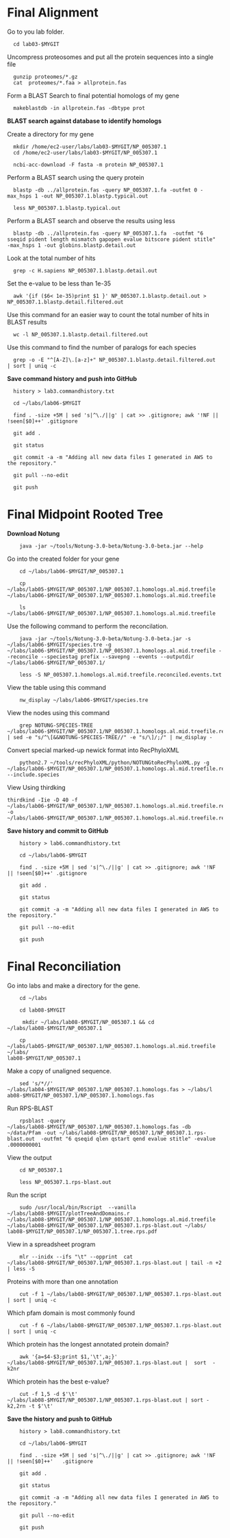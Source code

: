 # Final Alignment 

Go to you lab folder. 
```
  cd lab03-$MYGIT
```
Uncompress proteosomes and put all the protein sequences into a single file 
```
  gunzip proteomes/*.gz
  cat  proteomes/*.faa > allprotein.fas
```
Form a BLAST Search to final potential homologs of my gene
```
  makeblastdb -in allprotein.fas -dbtype prot
```
**BLAST search against database to identify homologs**

Create a directory for my gene
```
  mkdir /home/ec2-user/labs/lab03-$MYGIT/NP_005307.1
  cd /home/ec2-user/labs/lab03-$MYGIT/NP_005307.1
```
```
  ncbi-acc-download -F fasta -m protein NP_005307.1
```
Perform a BLAST search using the query protein
```
  blastp -db ../allprotein.fas -query NP_005307.1.fa -outfmt 0 -max_hsps 1 -out NP_005307.1.blastp.typical.out
```
```
  less NP_005307.1.blastp.typical.out
```
Perform a BLAST search and observe the results using less
```
  blastp -db ../allprotein.fas -query NP_005307.1.fa  -outfmt "6 sseqid pident length mismatch gapopen evalue bitscore pident stitle"  -max_hsps 1 -out globins.blastp.detail.out
```
Look at the total number of hits 
```
  grep -c H.sapiens NP_005307.1.blastp.detail.out
```
Set the e-value to be less than 1e-35
```
  awk '{if ($6< 1e-35)print $1 }' NP_005307.1.blastp.detail.out > NP_005307.1.blastp.detail.filtered.out
```
Use this command for an easier way to count the total number of hits in BLAST results 
```
  wc -l NP_005307.1.blastp.detail.filtered.out
```
Use this command to find the number of paralogs for each species 
```
  grep -o -E "^[A-Z]\.[a-z]+" NP_005307.1.blastp.detail.filtered.out  | sort | uniq -c
```
**Save command history and push into GitHub**
```
  history > lab3.commandhistory.txt
```
```
  cd ~/labs/lab06-$MYGIT

  find . -size +5M | sed 's|^\./||g' | cat >> .gitignore; awk '!NF || !seen[$0]++' .gitignore

  git add .

  git status

  git commit -a -m "Adding all new data files I generated in AWS to the repository."

  git pull --no-edit

  git push 
```

# Final Midpoint Rooted Tree

**Download Notung** 
```
    java -jar ~/tools/Notung-3.0-beta/Notung-3.0-beta.jar --help
```
Go into the created folder for your gene 
```
    cd ~/labs/lab06-$MYGIT/NP_005307.1
```
```
    cp ~/labs/lab05-$MYGIT/NP_005307.1/NP_005307.1.homologs.al.mid.treefile ~/labs/lab06-$MYGIT/NP_005307.1/NP_005307.1.homologs.al.mid.treefile
```
```
    ls ~/labs/lab06-$MYGIT/NP_005307.1/NP_005307.1.homologs.al.mid.treefile  
```
Use the following command to perform the reconcilation. 
```
    java -jar ~/tools/Notung-3.0-beta/Notung-3.0-beta.jar -s ~/labs/lab06-$MYGIT/species.tre -g ~/labs/lab06-$MYGIT/NP_005307.1/NP_005307.1.homologs.al.mid.treefile --reconcile --speciestag prefix --savepng --events --outputdir ~/labs/lab06-$MYGIT/NP_005307.1/
```
```
    less -S NP_005307.1.homologs.al.mid.treefile.reconciled.events.txt
```
View the table using this command
```
    nw_display ~/labs/lab06-$MYGIT/species.tre
```
View the nodes using this command
```
    grep NOTUNG-SPECIES-TREE ~/labs/lab06-$MYGIT/NP_005307.1/NP_005307.1.homologs.al.mid.treefile.reconciled | sed -e "s/^\[&&NOTUNG-SPECIES-TREE//" -e "s/\]/;/" | nw_display -
```
Convert special marked-up newick format into RecPhyloXML
```
    python2.7 ~/tools/recPhyloXML/python/NOTUNGtoRecPhyloXML.py -g ~/labs/lab06-$MYGIT/NP_005307.1/NP_005307.1.homologs.al.mid.treefile.reconciled --include.species
```

View Using thirdking
```
thirdkind -Iie -D 40 -f     ~/labs/lab06-$MYGIT/NP_005307.1/NP_005307.1.homologs.al.mid.treefile.reconciled.xml -o  ~/labs/lab06-$MYGIT/NP_005307.1/NP_005307.1.homologs.al.mid.treefile.reconciled.svg
```

**Save history and commit to GitHub** 
```
    history > lab6.commandhistory.txt

    cd ~/labs/lab06-$MYGIT

    find . -size +5M | sed 's|^\./||g' | cat >> .gitignore; awk '!NF || !seen[$0]++' .gitignore

    git add .

    git status

    git commit -a -m "Adding all new data files I generated in AWS to the repository."

    git pull --no-edit

    git push
```

# Final Reconciliation

Go into labs and make a directory for the gene. 
```
    cd ~/labs

    cd lab08-$MYGIT

     mkdir ~/labs/lab08-$MYGIT/NP_005307.1 && cd ~/labs/lab08-$MYGIT/NP_005307.1

    cp ~/labs/lab05-$MYGIT/NP_005307.1/NP_005307.1.homologs.al.mid.treefile ~/labs/
lab08-$MYGIT/NP_005307.1
```
Make a copy of unaligned sequence. 
```
    sed 's/*//' ~/labs/lab04-$MYGIT/NP_005307.1/NP_005307.1.homologs.fas > ~/labs/l
ab08-$MYGIT/NP_005307.1/NP_005307.1.homologs.fas
```
Run RPS-BLAST
```
    rpsblast -query ~/labs/lab08-$MYGIT/NP_005307.1/NP_005307.1.homologs.fas -db ~/data/Pfam -out ~/labs/lab08-$MYGIT/NP_005307.1/NP_005307.1.rps-blast.out  -outfmt "6 qseqid qlen qstart qend evalue stitle" -evalue .0000000001
```
View the output 
```
    cd NP_005307.1

    less NP_005307.1.rps-blast.out
```
Run the script 
```
    sudo /usr/local/bin/Rscript  --vanilla ~/labs/lab08-$MYGIT/plotTreeAndDomains.r ~/labs/lab08-$MYGIT/NP_005307.1/NP_005307.1.homologs.al.mid.treefile ~/labs/lab08-$MYGIT/NP_005307.1/NP_005307.1.rps-blast.out ~/labs/
lab08-$MYGIT/NP_005307.1/NP_005307.1.tree.rps.pdf
```
View in a spreadsheet program
```
    mlr --inidx --ifs "\t" --opprint  cat ~/labs/lab08-$MYGIT/NP_005307.1/NP_005307.1.rps-blast.out | tail -n +2 | less -S
```

Proteins with more than one annotation 
```
    cut -f 1 ~/labs/lab08-$MYGIT/NP_005307.1/NP_005307.1.rps-blast.out | sort | uniq -c
```
Which pfam domain is most commonly found
```
    cut -f 6 ~/labs/lab08-$MYGIT/NP_005307.1/NP_005307.1.rps-blast.out | sort | uniq -c
```

Which protein has the longest annotated protein domain?
```
    awk '{a=$4-$3;print $1,'\t',a;}' ~/labs/lab08-$MYGIT/NP_005307.1/NP_005307.1.rps-blast.out |  sort  -k2nr
```
Which protein has the best e-value?
```
    cut -f 1,5 -d $'\t' ~/labs/lab08-$MYGIT/NP_005307.1/NP_005307.1.rps-blast.out | sort -k2,2rn -t $'\t'
```

**Save the history and push to GitHub** 
```
    history > lab8.commandhistory.txt

    cd ~/labs/lab06-$MYGIT

    find . -size +5M | sed 's|^\./||g' | cat >> .gitignore; awk '!NF || !seen[$0]++'   .gitignore

    git add .

    git status

    git commit -a -m "Adding all new data files I generated in AWS to the repository."
    
    git pull --no-edit

    git push 
```

